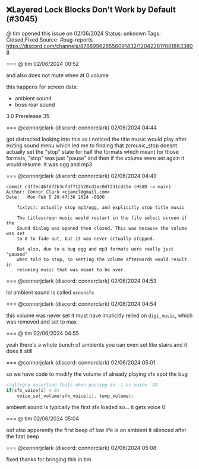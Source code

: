 ## ❌Layered Lock Blocks Don't Work by Default (#3045)
@ tim opened this issue on 02/06/2024
Status: unknown
Tags: Closed,Fixed
Source: #bug-reports https://discord.com/channels/876899628556091432/1204228178818633808


=== @ tim 02/06/2024 00:52

and also does not mute when at 0 volume

this happens for screen data:
- ambient sound
- boss roar sound

3.0 Prerelease 35

=== @connorjclark (discord: connorclark) 02/06/2024 04:44

got distracted looking into this as I noticed the title music would play after exiting sound menu
which led me to finding that zcmusic_stop doesnt actually set the "stop" state for half the formats
which meant for those formats, "stop" was just "pause" and then if the volume were set again it would resume.
it was ogg and mp3

=== @connorjclark (discord: connorclark) 02/06/2024 04:49

```
commit c3f7ec46fd72b3cf3f712528cd2ec0df231cd25e (HEAD -> main)
Author: Connor Clark <cjamcl@gmail.com>
Date:   Mon Feb 5 20:47:36 2024 -0800

    fix(zc): actually stop mp3/ogg, and explicitly stop title music
    
    The titlescreen music would restart in the file select screen if the
    Sound dialog was opened then closed. This was because the volume was set
    to 0 to fade out, but it was never actually stopped.
    
    But also, due to a bug ogg and mp3 formats were really just "paused"
    when told to stop, so setting the volume afterwards would result in
    resuming music that was meant to be over.
```

=== @connorjclark (discord: connorclark) 02/06/2024 04:53

lol ambient sound is called `oceansfx`

=== @connorjclark (discord: connorclark) 02/06/2024 04:54

this volume was never set
it must have implicitly relied on `digi_music`, which was removed and set to max

=== @ tim 02/06/2024 04:55

yeah there's a whole bunch of ambients
you can even set like stairs and it does it still

=== @connorjclark (discord: connorclark) 02/06/2024 05:01

so we have code to modify the volume of already playing sfx
spot the bug
```c
//allegro assertion fails when passing in -1 as voice -DD
if(sfx_voice[i] > 0)
    voice_set_volume(sfx_voice[i], temp_volume);
```
ambient sound is typically the first sfx loaded so... it gets voice 0

=== @ tim 02/06/2024 05:04

oof
also apparently the first beep of low life is on ambient
it silenced after the first beep

=== @connorjclark (discord: connorclark) 02/06/2024 05:08

fixed
thanks for bringing this in tim
